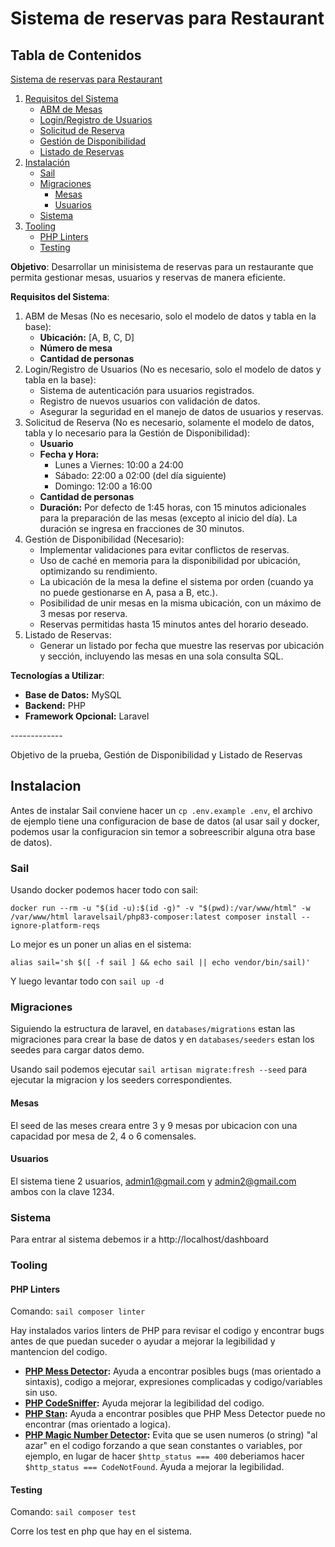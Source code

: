 # Sistema de reservas para Restaurant

## Tabla de Contenidos

[Sistema de reservas para Restaurant](#sistema-de-reservas-para-restaurant)
   1. [Requisitos del Sistema](#requisitos-del-sistema)
      - [ABM de Mesas](#abm-de-mesas)
      - [Login/Registro de Usuarios](#loginregistro-de-usuarios)
      - [Solicitud de Reserva](#solicitud-de-reserva)
      - [Gestión de Disponibilidad](#gestión-de-disponibilidad)
      - [Listado de Reservas](#listado-de-reservas)
   2. [Instalación](#instalación)
      - [Sail](#sail)
      - [Migraciones](#migraciones)
        - [Mesas](#mesas)
        - [Usuarios](#usuarios)
      - [Sistema](#sistema)
   3. [Tooling](#tooling)
      - [PHP Linters](#php-linters)
      - [Testing](#testing)


**Objetivo**: Desarrollar un minisistema de reservas para un restaurante que permita gestionar mesas, usuarios y reservas de manera eficiente.

**Requisitos del Sistema**:

1. ABM de Mesas (No es necesario, solo el modelo de datos y tabla en la base):
    - **Ubicación:** [A, B, C, D]
    - **Número de mesa**
    - **Cantidad de personas**
2. Login/Registro de Usuarios (No es necesario, solo el modelo de datos y tabla en la base):
    - Sistema de autenticación para usuarios registrados.
    - Registro de nuevos usuarios con validación de datos.
    - Asegurar la seguridad en el manejo de datos de usuarios y reservas.
3. Solicitud de Reserva (No es necesario, solamente el modelo de datos, tabla y lo necesario para la Gestión de Disponibilidad):
    - **Usuario**
    - **Fecha y Hora:**
        - Lunes a Viernes: 10:00 a 24:00
        - Sábado: 22:00 a 02:00 (del día siguiente)
        - Domingo: 12:00 a 16:00
    - **Cantidad de personas**
    - **Duración:** Por defecto de 1:45 horas, con 15 minutos adicionales para la preparación de las mesas (excepto al inicio del día). La duración se ingresa en fracciones de 30 minutos.
4. Gestión de Disponibilidad (Necesario):
    - Implementar validaciones para evitar conflictos de reservas.
    - Uso de caché en memoria para la disponibilidad por ubicación, optimizando su rendimiento.
    - La ubicación de la mesa la define el sistema por orden (cuando ya no puede gestionarse en A, pasa a B, etc.).
    - Posibilidad de unir mesas en la misma ubicación, con un máximo de 3 mesas por reserva.
    - Reservas permitidas hasta 15 minutos antes del horario deseado.
5. Listado de Reservas:
    - Generar un listado por fecha que muestre las reservas por ubicación y sección, incluyendo las mesas en una sola consulta SQL.

**Tecnologías a Utilizar**:

-   **Base de Datos:** MySQL
-   **Backend:** PHP
-   **Framework Opcional:** Laravel

\-------------

Objetivo de la prueba, Gestión de Disponibilidad y Listado de Reservas

## Instalacion

Antes de instalar Sail conviene hacer un `cp .env.example .env`, el archivo de ejemplo tiene una configuracion de base de datos (al usar sail y docker, podemos usar la configuracion sin temor a sobreescribir alguna otra base de datos).

### Sail

Usando docker podemos hacer todo con sail:

`docker run --rm
    -u "$(id -u):$(id -g)"
    -v "$(pwd):/var/www/html"
    -w /var/www/html
    laravelsail/php83-composer:latest
    composer install --ignore-platform-reqs`

Lo mejor es un poner un alias en el sistema:

`alias sail='sh $([ -f sail ] && echo sail || echo vendor/bin/sail)'`

Y luego levantar todo con `sail up -d`

### Migraciones

Siguiendo la estructura de laravel, en `databases/migrations` estan las migraciones para crear la base de datos y en `databases/seeders` estan los seedes para cargar datos demo.

Usando sail podemos ejecutar `sail artisan migrate:fresh --seed` para ejecutar la migracion y los seeders correspondientes.

#### Mesas
El seed de las meses creara entre 3 y 9 mesas por ubicacion con una capacidad por mesa de 2, 4 o 6 comensales.

#### Usuarios
El sistema tiene 2 usuarios, admin1@gmail.com y admin2@gmail.com ambos con la clave 1234.

### Sistema

Para entrar al sistema debemos ir a http://localhost/dashboard

### Tooling

#### PHP Linters

Comando: `sail composer linter`

Hay instalados varios linters de PHP para revisar el codigo y encontrar bugs antes de que puedan suceder o ayudar a mejorar la legibilidad y mantencion del codigo.

- **[PHP Mess Detector](https://phpmd.org/):** Ayuda a encontrar posibles bugs (mas orientado a sintaxis), codigo a mejorar, expresiones complicadas y codigo/variables sin uso.
- **[PHP CodeSniffer](https://github.com/PHPCSStandards/PHP_CodeSniffer):** Ayuda mejorar la legibilidad del codigo.
- **[PHP Stan](https://phpstan.org/):** Ayuda a encontrar posibles que PHP Mess Detector puede no encontrar (mas orientado a logica).
- **[PHP Magic Number Detector](https://github.com/povils/phpmnd):** Evita que se usen numeros (o string) "al azar" en el codigo forzando a que sean constantes o variables, por ejemplo, en lugar de hacer `$http_status === 400` deberiamos hacer `$http_status === CodeNotFound`. Ayuda a mejorar la legibilidad.

#### Testing

Comando: `sail composer test`

Corre los test en php que hay en el sistema.